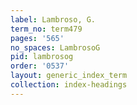 ```yaml
---
label: Lambroso, G.
term_no: term479
pages: '565'
no_spaces: LambrosoG
pid: lambrosog
order: '0537'
layout: generic_index_term
collection: index-headings
---
```


